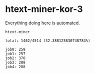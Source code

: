 # htext-miner-kor-3

Everything doing here is automated.

```
htext-miner

total: 1462/4514 (32.388125830748784%)

job0: 259
job1: 257
job2: 370
job3: 288
job4: 288
```